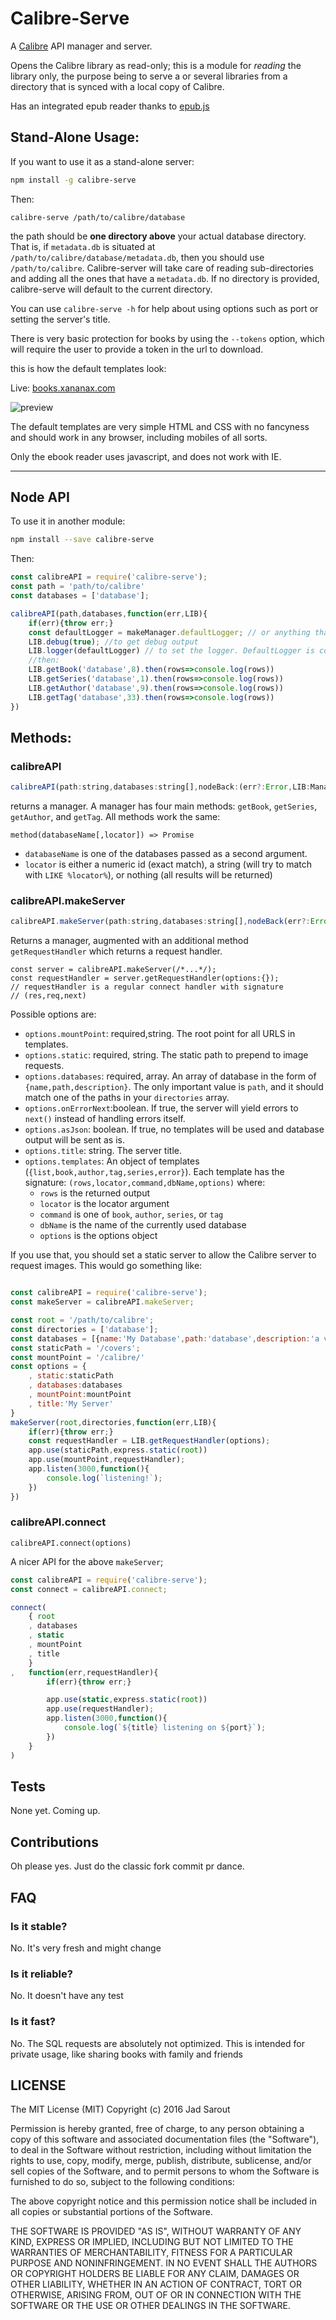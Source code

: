 # Calibre-Serve

A [Calibre](https://calibre-ebook.com/) API manager and server.

Opens the Calibre library as read-only; this is a module for *reading* the library only, the purpose being to serve a or several libraries from a directory that is synced with a local copy of Calibre.

Has an integrated epub reader thanks to [epub.js](https://github.com/futurepress/epub.js/)

## Stand-Alone Usage:

If you want to use it as a stand-alone server:

```sh
npm install -g calibre-serve
```

Then:
```
calibre-serve /path/to/calibre/database
```

the path should be **one directory above** your actual database directory. That is, if `metadata.db` is situated at `/path/to/calibre/database/metadata.db`, then you should use `/path/to/calibre`. Calibre-server will take care of reading sub-directories and adding all the ones that have a `metadata.db`. If no directory is provided, calibre-serve will default to the current directory.

You can use `calibre-serve -h` for help about using options such as port or setting the server's title.

There is very basic protection for books by using the `--tokens` option, which will require the user to provide a token in the url to download.

this is how the default templates look:

Live: [books.xananax.com](http://books.xananax.com)

![preview](preview.png?raw=true)

The default templates are very simple HTML and CSS with no fancyness and should work in any browser, including mobiles of all sorts.

Only the ebook reader uses javascript, and does not work with IE. 

----

## Node API

To use it in another module:

```sh
npm install --save calibre-serve
```
Then:

```js
const calibreAPI = require('calibre-serve');
const path = 'path/to/calibre'
const databases = ['database'];

calibreAPI(path,databases,function(err,LIB){
	if(err){throw err;}
	const defaultLogger = makeManager.defaultLogger; // or anything that has `log` and `error`
	LIB.debug(true); //to get debug output
	LIB.logger(defaultLogger) // to set the logger. DefaultLogger is console.
	//then:
	LIB.getBook('database',8).then(rows=>console.log(rows))
	LIB.getSeries('database',1).then(rows=>console.log(rows))
	LIB.getAuthor('database',9).then(rows=>console.log(rows))
	LIB.getTag('database',33).then(rows=>console.log(rows))
})

```

## Methods:


### calibreAPI

```js
calibreAPI(path:string,databases:string[],nodeBack:(err?:Error,LIB:Manager))=>void
```

returns a manager. A manager has four main methods: `getBook`, `getSeries`, `getAuthor`, and `getTag`. All methods work the same:

`method(databaseName[,locator]) => Promise`

 - `databaseName` is one of the databases passed as a second argument.
 - `locator` is either a numeric id (exact match), a string (will try to match with `LIKE %locator%`), or nothing (all results will be returned)


### calibreAPI.makeServer

```js
calibreAPI.makeServer(path:string,databases:string[],nodeBack(err?:Error,LIB:manager))=>void
```

Returns a manager, augmented with an additional method `getRequestHandler` which returns a request handler.

```
const server = calibreAPI.makeServer(/*...*/);
const requestHandler = server.getRequestHandler(options:{});
// requestHandler is a regular connect handler with signature
// (res,req,next)
```

Possible options are:
 - `options.mountPoint`: required,string. The root point for all URLS in templates.
 - `options.static`: required, string. The static path to prepend to image requests.
 - `options.databases`: required, array. An array of database in the form of `{name,path,description}`. The only important value is `path`, and it should match one of the paths in your `directories` array.
 - `options.onErrorNext`:boolean. If true, the server will yield errors to `next()` instead of handling errors itself.
 - `options.asJson`: boolean. If true, no templates will be used and database output will be sent as is.
 - `options.title`: string. The server title.
 - `options.templates`: An object of templates (`{list,book,author,tag,series,error}`). Each template has the signature: `(rows,locator,command,dbName,options)` where:
 	- `rows` is the returned output
 	- `locator` is the locator argument
 	- `command` is one of `book`, `author`, `series`, or `tag`
 	- `dbName` is the name of the currently used database
 	- `options` is the options object

If you use that, you should set a static server to allow the Calibre server to request images. This would go something like:

```js

const calibreAPI = require('calibre-serve');
const makeServer = calibreAPI.makeServer;

const root = '/path/to/calibre';
const directories = ['database'];
const databases = [{name:'My Database',path:'database',description:'a very nice database'}]
const staticPath = '/covers';
const mountPoint = '/calibre/'
const options = {
	, static:staticPath
	, databases:databases
	, mountPoint:mountPoint
	, title:'My Server'
}
makeServer(root,directories,function(err,LIB){
	if(err){throw err;}
	const requestHandler = LIB.getRequestHandler(options);
	app.use(staticPath,express.static(root))
	app.use(mountPoint,requestHandler);
	app.listen(3000,function(){
		console.log(`listening!`);
	})
})
```

### calibreAPI.connect

```
calibreAPI.connect(options)
```

A nicer API for the above `makeServer`;

```js
const calibreAPI = require('calibre-serve');
const connect = calibreAPI.connect;

connect(
	{ root
	, databases
	, static
	, mountPoint
	, title
	}
,	function(err,requestHandler){
		if(err){throw err;}

		app.use(static,express.static(root))
		app.use(requestHandler);
		app.listen(3000,function(){
			console.log(`${title} listening on ${port}`);
		})
	}
)
```

## Tests

None yet. Coming up.

## Contributions

Oh please yes. Just do the classic fork commit pr dance.

## FAQ

### Is it stable?

No. It's very fresh and might change

### Is it reliable?

No. It doesn't have any test

### Is it fast?

No. The SQL requests are absolutely not optimized. This is intended for private usage, like sharing books with family and friends


## LICENSE

The MIT License (MIT)
Copyright (c) 2016 Jad Sarout

Permission is hereby granted, free of charge, to any person obtaining a copy of this software and associated documentation files (the "Software"), to deal in the Software without restriction, including without limitation the rights to use, copy, modify, merge, publish, distribute, sublicense, and/or sell copies of the Software, and to permit persons to whom the Software is furnished to do so, subject to the following conditions:

The above copyright notice and this permission notice shall be included in all copies or substantial portions of the Software.

THE SOFTWARE IS PROVIDED "AS IS", WITHOUT WARRANTY OF ANY KIND, EXPRESS OR IMPLIED, INCLUDING BUT NOT LIMITED TO THE WARRANTIES OF MERCHANTABILITY, FITNESS FOR A PARTICULAR PURPOSE AND NONINFRINGEMENT. IN NO EVENT SHALL THE AUTHORS OR COPYRIGHT HOLDERS BE LIABLE FOR ANY CLAIM, DAMAGES OR OTHER LIABILITY, WHETHER IN AN ACTION OF CONTRACT, TORT OR OTHERWISE, ARISING FROM, OUT OF OR IN CONNECTION WITH THE SOFTWARE OR THE USE OR OTHER DEALINGS IN THE SOFTWARE.